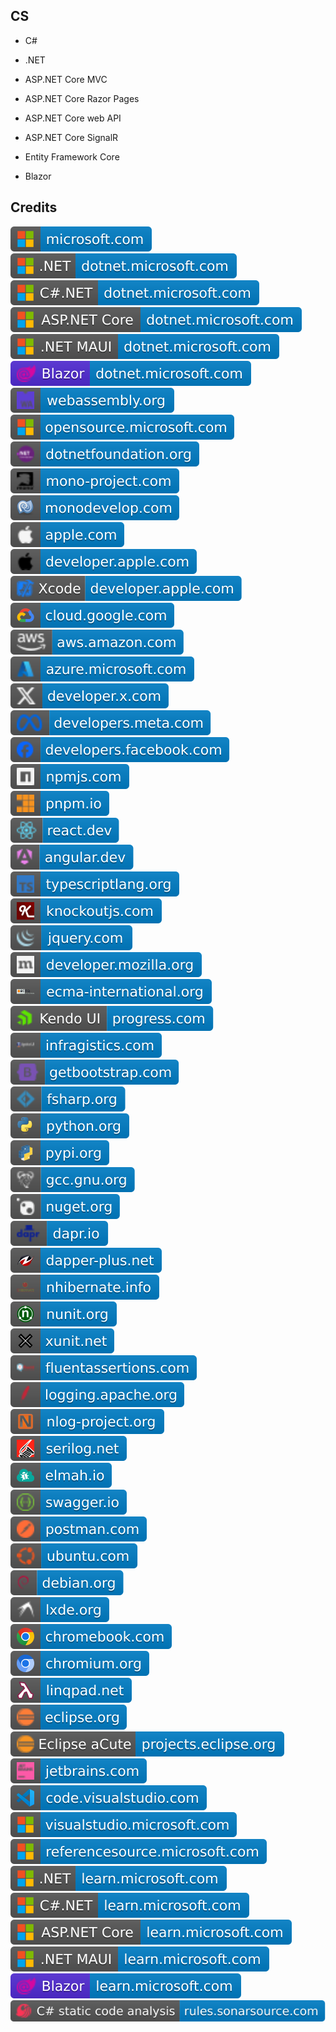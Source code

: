 CS
--

- C#

- .NET

- ASP.NET Core MVC

- ASP.NET Core Razor Pages

- ASP.NET Core web API

- ASP.NET Core SignalR

- Entity Framework Core

- Blazor

Credits
-------
[![image](
Credits/microsoft.com.svg)](https://microsoft.com/)<!--[![image](
Credits/dotnet.microsoft.com.svg)](https://dotnet.microsoft.com/)-->  
[![image](
Credits/CS.NET-dotnet.microsoft.com.svg)](https://dotnet.microsoft.com/)  
[![image](
Credits/CS-dotnet.microsoft.com.svg)](https://dotnet.microsoft.com/languages/csharp/)  
[![image](
Credits/ASP.NET-Core-dotnet.microsoft.com.svg)](https://dotnet.microsoft.com/apps/aspnet/)  
[![image](
Credits/CS.NET-MAUI-dotnet.microsoft.com.svg)](https://dotnet.microsoft.com/apps/maui)  
[![image](
Credits/Blazor-dotnet.microsoft.com.svg)](https://dotnet.microsoft.com/apps/aspnet/web-apps/blazor/)  
[![image](
Credits/webassembly.org.svg)](https://webassembly.org/)  
[![image](
Credits/opensource.microsoft.com.svg)](https://opensource.microsoft.com/)   
[![image](
Credits/dotnetfoundation.org.svg)](https://dotnetfoundation.org/)  
[![image](
Credits/mono-project.com.svg)](https://mono-project.com/)  
[![image](
Credits/monodevelop.com.svg)](https://monodevelop.com/)  
[![image](
Credits/apple.com.svg)](https://apple.com/)  
[![image](
Credits/developer.apple.com.svg)](https://developer.apple.com/)  
[![image](
Credits/Xcode-developer.apple.com.svg)](https://developer.apple.com/xcode/)  
[![image](
Credits/cloud.google.com.svg)](https://cloud.google.com)  
[![image](
Credits/aws.amazon.com.svg)](https://aws.amazon.com/)  
[![image](
Credits/azure.microsoft.com.svg)](https://azure.microsoft.com/)  
[![image](
Credits/developer.x.com.svg)](https://developer.x.com/)  
[![image](
Credits/developers.meta.com.svg)](https://developers.meta.com/)  
[![image](
Credits/developers.facebook.com.svg)](https://developers.facebook.com/)  
[![image](
Credits/npmjs.com.svg)](https://npmjs.com/)  
[![image](
Credits/pnpm.io.svg)](https://pnpm.io/)  
[![image](
Credits/react.dev.svg)](https://react.dev/)  
[![image](
Credits/angular.dev.svg)](https://angular.dev/)  
[![image](
Credits/typescriptlang.org.svg)](https://typescriptlang.org/)  
[![image](
Credits/knockoutjs.com.svg)](https://knockoutjs.com/)  
[![image](
Credits/jquery.com.svg)](https://jquery.com/)  
[![image](
Credits/developer.mozilla.org.svg)](https://developer.mozilla.org/)  
[![image](
Credits/ecma-international.org.svg)](https://ecma-international.org/)  
[![image](
Credits/Kendo-UI-progress.com.svg)](https://progress.com/)  
[![image](
Credits/Ignite-UI-infragistics.com.svg)](https://infragistics.com/)  
[![image](
Credits/getbootstrap.com.svg)](https://getbootstrap.com/)  
[![image](
Credits/fsharp.org.svg)](https://fsharp.org/)  
[![image](
Credits/python.org.svg)](https://python.org/)  
[![image](
Credits/pypi.org.svg)](https://pypi.org/)  
[![image](
Credits/gcc.gnu.org.svg)](https://gcc.gnu.org/)  
[![image](
Credits/nuget.org.svg)](https://nuget.org/)  
[![image](
Credits/dapr.io.svg)](https://dapr.io/)  
[![image](
Credits/dapper-plus.net.svg)](https://dapper-plus.net/)  
[![image](
Credits/nhibernate.info.svg)](https://nhibernate.info/)  
[![image](
Credits/nunit.org.svg)](https://nunit.org/)  
[![image](
Credits/xunit.net.svg)](https://xunit.net/)  
[![image](
Credits/fluentassertions.com.svg)](https://fluentassertions.com/)  
[![image](
Credits/logging.apache.org.svg)](https://logging.apache.org/)  
[![image](
Credits/nlog-project.org.svg)](https://nlog-project.org/)  
[![image](
Credits/serilog.net.svg)](https://serilog.net/)  
[![image](
Credits/elmah.io.svg)](https://elmah.io/)  
[![image](
Credits/swagger.io.svg)](https://swagger.io/)  
[![image](
Credits/postman.com.svg)](https://postman.com/)  
[![image](
Credits/ubuntu.com.svg)](https://ubuntu.com/)  
[![image](
Credits/debian.org.svg)](https://debian.org/)  
[![image](
Credits/lxde.org.svg)](https://lxde.org/)  
[![image](
Credits/chromebook.com.svg)](https://chromebook.com/)  
[![image](
Credits/chromium.org.svg)](https://chromium.org/)  
[![image](
Credits/linqpad.net.svg)](https://linqpad.net/)  
[![image](
Credits/eclipse.org.svg)](https://eclipse.org/)  
[![image](
Credits/Eclipse-aCute-projects.eclipse.org.svg)](https://projects.eclipse.org/)  
[![image](
Credits/jetbrains.com.svg)](https://jetbrains.com/)<!--[![image](
Credits/dotCover-jetbrains.com.svg)](https://jetbrains.com/dotcover/)  
[![image](
Credits/dotMemory-jetbrains.com.svg)](https://jetbrains.com/dotmemory/)  
[![image](
Credits/dotPeek-jetbrains.com.svg)](https://jetbrains.com/decompiler/)  
[![image](
Credits/dotTrace-jetbrains.com.svg)](https://jetbrains.com/profiler/)  
[![image](
Credits/ReSharper-jetbrains.com.svg)](https://jetbrains.com/resharper/)  
[![image](
Credits/Rider-jetbrains.com.svg)](https://jetbrains.com/rider/)  
[![image](
Credits/omnisharp.net.svg)](https://omnisharp.net/)-->  
[![image](
Credits/code.visualstudio.com.svg)](https://code.visualstudio.com/)  
[![image](
Credits/visualstudio.microsoft.com.svg)](https://visualstudio.microsoft.com/)  
[![image](
Credits/referencesource.microsoft.com.svg)](https://referencesource.microsoft.com/)<!--[![image](
Credits/learn.microsoft.com.svg)](https://learn.microsoft.com/)-->  
[![image](
Credits/CS.NET-learn.microsoft.com.svg)](https://learn.microsoft.com/dotnet/)  
[![image](
Credits/CS-learn.microsoft.com.svg)](https://learn.microsoft.com/dotnet/csharp/)  
[![image](
Credits/ASP.NET-Core-learn.microsoft.com.svg)](https://learn.microsoft.com/aspnet/)  
[![image](
Credits/CS.NET-MAUI-learn.microsoft.com.svg)](https://learn.microsoft.com/dotnet/maui/)  
[![image](
Credits/Blazor-learn.microsoft.com.svg)](https://learn.microsoft.com/aspnet/core/blazor/)  
[![image](
Credits/CS-static-code-analysis-rules.sonarsource.com.svg)](https://rules.sonarsource.com/csharp/)